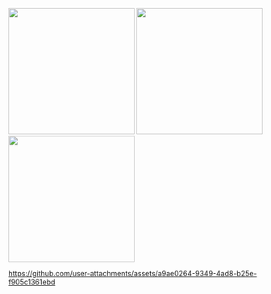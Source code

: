<p>
  <img src="https://github.com/user-attachments/assets/13accdff-679e-464f-8e70-7d24e4e9a52d"width="250""/>
  <img src="https://github.com/user-attachments/assets/31103f23-269c-4d4f-bb76-5e42bcbdce3f"width="250""/>
  <img src="https://github.com/user-attachments/assets/7772a800-c33d-4156-9318-fc89b0c89a5c"width="250""/>

  

https://github.com/user-attachments/assets/a9ae0264-9349-4ad8-b25e-f905c1361ebd


</p>
